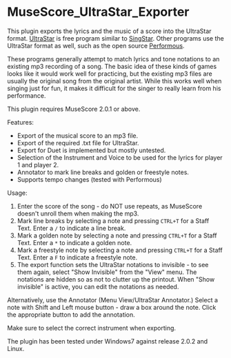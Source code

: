 # MuseScore_UltraStar_Exporter
This plugin exports the lyrics and the music of a score into the UltraStar format.
[UltraStar](http://ultrastardx.sourceforge.net/) is free program similar to [SingStar](https://www.singstar.com/en_US/about.html). Other programs use the UltraStar format as well, such as the open source [Performous](http://performous.org/).

These programs generally attempt to match lyrics and tone notations to an existing mp3 recording of a song. The basic idea of these kinds of games looks like it would work well for practicing, but the existing mp3 files are usually the original song from the original artist. While this works well when singing just for fun, it makes it difficult for the singer to really learn from his performance.

This plugin requires MuseScore 2.0.1 or above.

Features:
* Export of the musical score to an mp3 file.
* Export of the required .txt file for UltraStar.
* Export for Duet is implemented but mostly untested.
* Selection of the Instrument and Voice to be used for the lyrics for player 1 and player 2.
* Annotator to mark line breaks and golden or freestyle notes.
* Supports tempo changes (tested with Performous)

Usage:

1. Enter the score of the song - do NOT use repeats, as MuseScore doesn't unroll them when making the mp3.
2. Mark line breaks by selecting a note and pressing `CTRL+T` for a Staff Text. Enter a `/` to indicate a line break.
3. Mark a golden note by selecting a note and pressing `CTRL+T` for a Staff Text. Enter a `*` to indicate a golden note.
4. Mark a freestyle note by selecting a note and pressing `CTRL+T` for a Staff Text. Enter a `F` to indicate a freestyle note.
5. The export function sets the UltraStar notations to invisible - to see them again, select "Show Invisible" from the "View" menu. The notations are hidden so as not to clutter up the printout. When "Show invisible" is active, you can edit the notations as needed.

Alternatively, use the Annotator (Menu View/UltraStar Annotator.) Select a note with Shift and Left mouse button - draw a box around the note. Click the appropriate button to add the annotation.

Make sure to select the correct instrument when exporting.

The plugin has been tested under Windows7 against release 2.0.2 and Linux.
